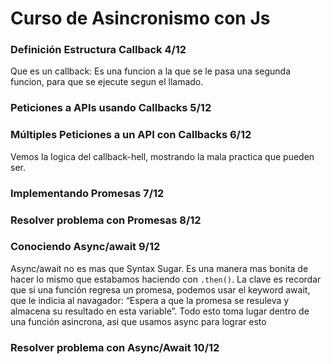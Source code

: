 # Curso de Asincronismo con Js


### Definición Estructura Callback 4/12
Que es un callback: Es una funcion a la que se le pasa una segunda funcion, para que se ejecute segun el llamado.


### Peticiones a APIs usando Callbacks 5/12

### Múltiples Peticiones a un API con Callbacks 6/12
Vemos la logica del callback-hell, mostrando la mala practica que pueden ser.


### Implementando Promesas 7/12

### Resolver problema con Promesas 8/12


### Conociendo Async/await 9/12
Async/await no es mas que Syntax Sugar. Es una manera mas bonita de hacer lo mismo que estabamos haciendo con 
```.then()```. 
La clave es recordar que si una función regresa un promesa, podemos usar el keyword await, que le indicia al navagador: “Espera a que la promesa se resuleva y almacena su resultado en esta variable”. Todo esto toma lugar dentro de una función asincrona, asi que usamos async para lograr esto



### Resolver problema con Async/Await 10/12